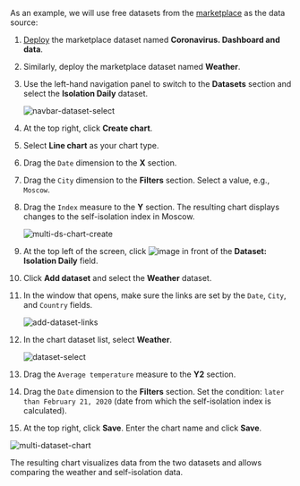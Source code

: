 As an example, we will use free datasets from the [marketplace](../../datalens/concepts/marketplace.md) as the data source:

1. [Deploy](../../datalens/operations/marketplace/add-marketplace-product.md) the marketplace dataset named **Coronavirus. Dashboard and data**.
1. Similarly, deploy the marketplace dataset named **Weather**.
1. Use the left-hand navigation panel to switch to the **Datasets** section and select the **Isolation Daily** dataset.

   ![navbar-dataset-select](../../_assets/datalens/multi-dataset-chart/navbar-dataset-select.png)

1. At the top right, click **Create chart**.
1. Select **Line chart** as your chart type.
1. Drag the `Date` dimension to the **X** section.
1. Drag the `City` dimension to the **Filters** section. Select a value, e.g., `Moscow`.
1. Drag the `Index` measure to the **Y** section. The resulting chart displays changes to the self-isolation index in Moscow.

   ![multi-ds-chart-create](../../_assets/datalens/multi-dataset-chart/multi-ds-chart-create.png)

1. At the top left of the screen, click ![image](../../_assets/console-icons/chevron-down.svg) in front of the **Dataset: Isolation Daily** field.
1. Click **Add dataset** and select the **Weather** dataset.
1. In the window that opens, make sure the links are set by the `Date`, `City`, and `Country` fields.

   ![add-dataset-links](../../_assets/datalens/multi-dataset-chart/add-dataset-links.png)

1. In the chart dataset list, select **Weather**.

   ![dataset-select](../../_assets/datalens/multi-dataset-chart/dataset-select.png)

1. Drag the `Average temperature` measure to the **Y2** section.
1. Drag the `Date` dimension to the **Filters** section. Set the condition: `later than February 21, 2020` (date from which the self-isolation index is calculated).
1. At the top right, click **Save**. Enter the chart name and click **Save**.

![multi-dataset-chart](../../_assets/datalens/multi-dataset-chart/multi-dataset-chart.png)

The resulting chart visualizes data from the two datasets and allows comparing the weather and self-isolation data.
